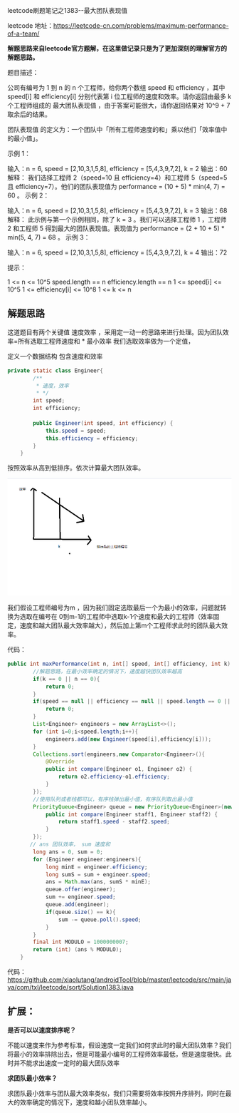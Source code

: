leetcode刷题笔记之1383--最大团队表现值



leetcode 地址：https://leetcode-cn.com/problems/maximum-performance-of-a-team/

**解题思路来自leetcode官方题解，在这里做记录只是为了更加深刻的理解官方的解题思路。**

题目描述：

公司有编号为 1 到 n 的 n 个工程师，给你两个数组 speed 和 efficiency ，其中 speed[i] 和 efficiency[i] 分别代表第 i 位工程师的速度和效率。请你返回由最多 k 个工程师组成的 最大团队表现值 ，由于答案可能很大，请你返回结果对 10^9 + 7 取余后的结果。

团队表现值 的定义为：一个团队中「所有工程师速度的和」乘以他们「效率值中的最小值」。

 

示例 1：

输入：n = 6, speed = [2,10,3,1,5,8], efficiency = [5,4,3,9,7,2], k = 2
输出：60
解释：
我们选择工程师 2（speed=10 且 efficiency=4）和工程师 5（speed=5 且 efficiency=7）。他们的团队表现值为 performance = (10 + 5) * min(4, 7) = 60 。
示例 2：

输入：n = 6, speed = [2,10,3,1,5,8], efficiency = [5,4,3,9,7,2], k = 3
输出：68
解释：
此示例与第一个示例相同，除了 k = 3 。我们可以选择工程师 1 ，工程师 2 和工程师 5 得到最大的团队表现值。表现值为 performance = (2 + 10 + 5) * min(5, 4, 7) = 68 。
示例 3：

输入：n = 6, speed = [2,10,3,1,5,8], efficiency = [5,4,3,9,7,2], k = 4
输出：72


提示：

1 <= n <= 10^5
speed.length == n
efficiency.length == n
1 <= speed[i] <= 10^5
1 <= efficiency[i] <= 10^8
1 <= k <= n



## 解题思路

这道题目有两个关键值 速度效率  ，采用定一动一的思路来进行处理。因为团队效率=所有选取工程师速度和 * 最小效率   我们选取效率做为一个定值，

定义一个数据结构  包含速度和效率

```java
private static class Engineer{
        /**
         * 速度，效率
         * */
        int speed;
        int efficiency;

        public Engineer(int speed, int efficiency) {
            this.speed = speed;
            this.efficiency = efficiency;
        }
    }
```

按照效率从高到低排序。依次计算最大团队效率。

![image-20210519100257147](按效率排序.png)

我们假设工程师编号为m ，因为我们固定选取最后一个为最小的效率，问题就转换为选取在编号在 0到m-1的工程师中选取k-1个速度和最大的工程师（效率固定，速度和越大团队最大效率越大），然后加上第m个工程师求此时的团队最大效率。

代码：

```java
public int maxPerformance(int n, int[] speed, int[] efficiency, int k) {
        //解题思路，在最小效率确定的情况下，速度越快团队效率越高
        if(k == 0 || n == 0){
            return 0;
        }
        if(speed == null || efficiency == null || speed.length == 0 || efficiency.length == 0){
            return 0;
        }
        List<Engineer> engineers = new ArrayList<>();
        for (int i=0;i<speed.length;i++){
            engineers.add(new Engineer(speed[i],efficiency[i]));
        }
        Collections.sort(engineers,new Comparator<Engineer>(){
            @Override
            public int compare(Engineer o1, Engineer o2) {
                return o2.efficiency-o1.efficiency;
            }
        });
        //使用队列或者栈都可以，有序栈弹出最小值，有序队列取出最小值
        PriorityQueue<Engineer> queue = new PriorityQueue<Engineer>(new Comparator<Engineer>() {
            public int compare(Engineer staff1, Engineer staff2) {
                return staff1.speed - staff2.speed;
            }
        });
       // ans 团队效率， sum 速度和
        long ans = 0, sum = 0;
        for (Engineer engineer:engineers){
            long minE = engineer.efficiency;
            long sumS = sum + engineer.speed;
            ans = Math.max(ans, sumS * minE);
            queue.offer(engineer);
            sum += engineer.speed;
            queue.add(engineer);
            if(queue.size() == k){
                sum -= queue.poll().speed;
            }
        }
        final int MODULO = 1000000007;
        return (int) (ans % MODULO);
    }
```

代码：https://github.com/xiaolutang/androidTool/blob/master/leetcode/src/main/java/com/txl/leetcode/sort/Solution1383.java

## **扩展：**

**是否可以以速度排序呢？**

不能以速度来作为参考标准，假设速度一定我们如何求此时的最大团队效率？我们将最小的效率排除出去，但是可能最小编号的工程师效率最低，但是速度极快。此时并不能求出速度一定时的最大团队效率

**求团队最小效率？**

求团队最小效率与团队最大效率类似，我们只需要将效率按照升序排列，同时在最大的效率确定的情况下，速度和越小团队效率越小。



